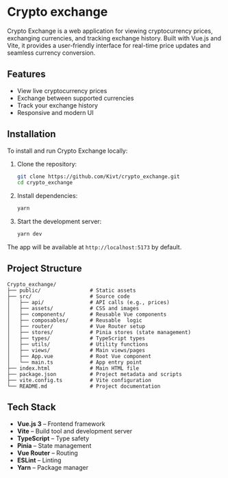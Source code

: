 # Crypto exchange

Crypto Exchange is a web application for viewing cryptocurrency prices, exchanging currencies, and tracking exchange history. Built with Vue.js and Vite, it provides a user-friendly interface for real-time price updates and seamless currency conversion.

## Features
- View live cryptocurrency prices
- Exchange between supported currencies
- Track your exchange history
- Responsive and modern UI

## Installation

To install and run Crypto Exchange locally:

1. Clone the repository:
	```sh
	git clone https://github.com/Kivt/crypto_exchange.git
	cd crypto_exchange
	```
2. Install dependencies:
	```sh
	yarn
	```
3. Start the development server:
	```sh
	yarn dev
	```

The app will be available at `http://localhost:5173` by default.

## Project Structure

```
Crypto_exchange/
├── public/                # Static assets
├── src/                   # Source code
│   ├── api/               # API calls (e.g., prices)
│   ├── assets/            # CSS and images
│   ├── components/        # Reusable Vue components
│   ├── composables/       # Reusable  logic
│   ├── router/            # Vue Router setup
│   ├── stores/            # Pinia stores (state management)
│   ├── types/             # TypeScript types
│   ├── utils/             # Utility functions
│   ├── views/             # Main views/pages
│   ├── App.vue            # Root Vue component
│   └── main.ts            # App entry point
├── index.html             # Main HTML file
├── package.json           # Project metadata and scripts
├── vite.config.ts         # Vite configuration
└── README.md              # Project documentation
```

## Tech Stack

- **Vue.js 3** – Frontend framework
- **Vite** – Build tool and development server
- **TypeScript** – Type safety
- **Pinia** – State management
- **Vue Router** – Routing
- **ESLint** – Linting
- **Yarn** – Package manager